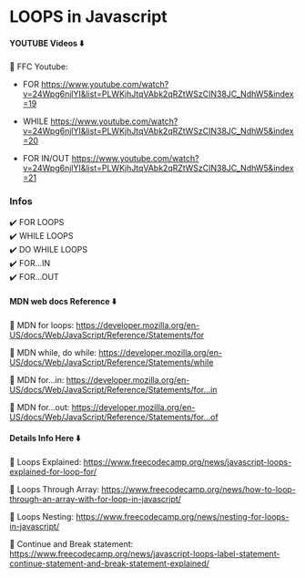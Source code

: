 # LOOPS in Javascript

#### YOUTUBE Videos ⬇️

🚀 FFC Youtube: <br>
- FOR https://www.youtube.com/watch?v=24Wpg6njlYI&list=PLWKjhJtqVAbk2qRZtWSzCIN38JC_NdhW5&index=19

- WHILE https://www.youtube.com/watch?v=24Wpg6njlYI&list=PLWKjhJtqVAbk2qRZtWSzCIN38JC_NdhW5&index=20

- FOR IN/OUT https://www.youtube.com/watch?v=24Wpg6njlYI&list=PLWKjhJtqVAbk2qRZtWSzCIN38JC_NdhW5&index=21

### Infos

✔️ FOR LOOPS <br>
✔️ WHILE LOOPS <br>
✔️ DO WHILE LOOPS <br>
✔️ FOR...IN <br>
✔️ FOR...OUT <br>

#### MDN web docs Reference ⬇️

🚀 MDN for loops: https://developer.mozilla.org/en-US/docs/Web/JavaScript/Reference/Statements/for

🚀 MDN while, do while: https://developer.mozilla.org/en-US/docs/Web/JavaScript/Reference/Statements/while

🚀 MDN for...in: https://developer.mozilla.org/en-US/docs/Web/JavaScript/Reference/Statements/for...in

🚀 MDN for...out: https://developer.mozilla.org/en-US/docs/Web/JavaScript/Reference/Statements/for...of

#### Details Info Here ⬇️

🚀 Loops Explained: https://www.freecodecamp.org/news/javascript-loops-explained-for-loop-for/

🚀 Loops Through Array: https://www.freecodecamp.org/news/how-to-loop-through-an-array-with-for-loop-in-javascript/

🚀 Loops Nesting: https://www.freecodecamp.org/news/nesting-for-loops-in-javascript/

🚀 Continue and Break statement: https://www.freecodecamp.org/news/javascript-loops-label-statement-continue-statement-and-break-statement-explained/
